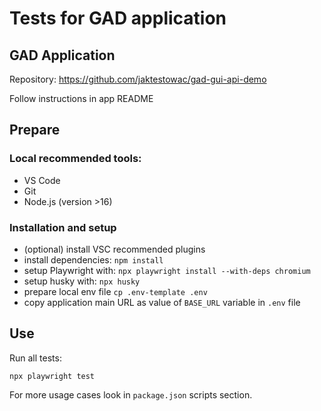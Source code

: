 # Tests for GAD application

## GAD Application

Repository: https://github.com/jaktestowac/gad-gui-api-demo

Follow instructions in app README

## Prepare

### Local recommended tools:

- VS Code
- Git
- Node.js (version >16)

### Installation and setup

- (optional) install VSC recommended plugins
- install dependencies: `npm install`
- setup Playwright with: `npx playwright install --with-deps chromium`
- setup husky with: `npx husky`
- prepare local env file `cp .env-template .env`
- copy application main URL as value of `BASE_URL` variable in `.env` file

## Use

Run all tests:

```
npx playwright test
```

For more usage cases look in `package.json` scripts section.
